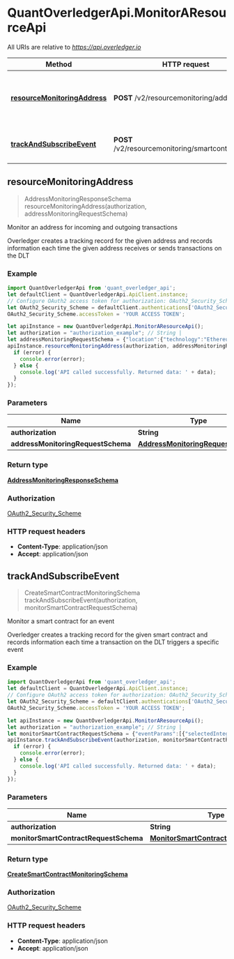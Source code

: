 # QuantOverledgerApi.MonitorAResourceApi

All URIs are relative to *https://api.overledger.io*

Method | HTTP request | Description
------------- | ------------- | -------------
[**resourceMonitoringAddress**](MonitorAResourceApi.md#resourceMonitoringAddress) | **POST** /v2/resourcemonitoring/address | Monitor an address for incoming and outgoing transactions
[**trackAndSubscribeEvent**](MonitorAResourceApi.md#trackAndSubscribeEvent) | **POST** /v2/resourcemonitoring/smartcontractevent | Monitor a smart contract for an event



## resourceMonitoringAddress

> AddressMonitoringResponseSchema resourceMonitoringAddress(authorization, addressMonitoringRequestSchema)

Monitor an address for incoming and outgoing transactions

Overledger creates a tracking record for the given address and records information each time the given address receives or sends transactions on the DLT

### Example

```javascript
import QuantOverledgerApi from 'quant_overledger_api';
let defaultClient = QuantOverledgerApi.ApiClient.instance;
// Configure OAuth2 access token for authorization: OAuth2_Security_Scheme
let OAuth2_Security_Scheme = defaultClient.authentications['OAuth2_Security_Scheme'];
OAuth2_Security_Scheme.accessToken = 'YOUR ACCESS TOKEN';

let apiInstance = new QuantOverledgerApi.MonitorAResourceApi();
let authorization = "authorization_example"; // String | 
let addressMonitoringRequestSchema = {"location":{"technology":"Ethereum","network":"Ropsten Testnet"},"callBackURL":"https://callbackurl/endpoint","addressId":"0xd8b31B65878a6B1a6cAf9f4819C1A42d68a7A116"}; // AddressMonitoringRequestSchema | 
apiInstance.resourceMonitoringAddress(authorization, addressMonitoringRequestSchema, (error, data, response) => {
  if (error) {
    console.error(error);
  } else {
    console.log('API called successfully. Returned data: ' + data);
  }
});
```

### Parameters


Name | Type | Description  | Notes
------------- | ------------- | ------------- | -------------
 **authorization** | **String**|  | 
 **addressMonitoringRequestSchema** | [**AddressMonitoringRequestSchema**](AddressMonitoringRequestSchema.md)|  | 

### Return type

[**AddressMonitoringResponseSchema**](AddressMonitoringResponseSchema.md)

### Authorization

[OAuth2_Security_Scheme](../README.md#OAuth2_Security_Scheme)

### HTTP request headers

- **Content-Type**: application/json
- **Accept**: application/json


## trackAndSubscribeEvent

> CreateSmartContractMonitoringSchema trackAndSubscribeEvent(authorization, monitorSmartContractRequestSchema)

Monitor a smart contract for an event

Overledger creates a tracking record for the given smart contract and records information each time a transaction on the DLT triggers a specific event

### Example

```javascript
import QuantOverledgerApi from 'quant_overledger_api';
let defaultClient = QuantOverledgerApi.ApiClient.instance;
// Configure OAuth2 access token for authorization: OAuth2_Security_Scheme
let OAuth2_Security_Scheme = defaultClient.authentications['OAuth2_Security_Scheme'];
OAuth2_Security_Scheme.accessToken = 'YOUR ACCESS TOKEN';

let apiInstance = new QuantOverledgerApi.MonitorAResourceApi();
let authorization = "authorization_example"; // String | 
let monitorSmartContractRequestSchema = {"eventParams":[{"selectedIntegerLength":"B256","type":"UINT","value":"3"},{"selectedIntegerLength":"B256","type":"UINT","value":"2"}],"eventName":"mul","location":{"technology":"Ethereum","network":"Ropsten Testnet"},"callBackURL":"https://test-post.free.beeceptor.com/comments","smartContractId":"0x8781d54e454377451D9C6928538Db544Caa65CDf"}; // MonitorSmartContractRequestSchema | 
apiInstance.trackAndSubscribeEvent(authorization, monitorSmartContractRequestSchema, (error, data, response) => {
  if (error) {
    console.error(error);
  } else {
    console.log('API called successfully. Returned data: ' + data);
  }
});
```

### Parameters


Name | Type | Description  | Notes
------------- | ------------- | ------------- | -------------
 **authorization** | **String**|  | 
 **monitorSmartContractRequestSchema** | [**MonitorSmartContractRequestSchema**](MonitorSmartContractRequestSchema.md)|  | 

### Return type

[**CreateSmartContractMonitoringSchema**](CreateSmartContractMonitoringSchema.md)

### Authorization

[OAuth2_Security_Scheme](../README.md#OAuth2_Security_Scheme)

### HTTP request headers

- **Content-Type**: application/json
- **Accept**: application/json

